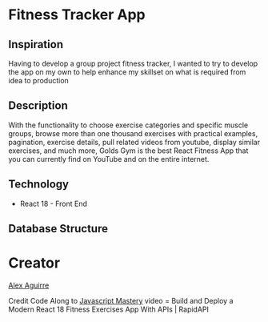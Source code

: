 # Fitness Tracker App

## Inspiration
Having to develop a group project fitness tracker, I wanted to try to develop the app on my own to help enhance my skillset on what is required from idea to production  

## Description
With the functionality to choose exercise categories and specific muscle groups, browse more than one thousand exercises with practical examples, pagination, exercise details, pull related videos from youtube, display similar exercises, and much more, Golds Gym is the best React Fitness App that you can currently find on YouTube and on the entire internet.

##  Technology
* React 18 - Front End

## Database Structure

# Creator
[Alex Aguirre](https://github.com/AlexAguirre70)  

Credit Code Along to [Javascript Mastery](https://www.youtube.com/watch?v=KBpoBc98BwM) video = Build and Deploy a Modern React 18 Fitness Exercises App With APIs | RapidAPI